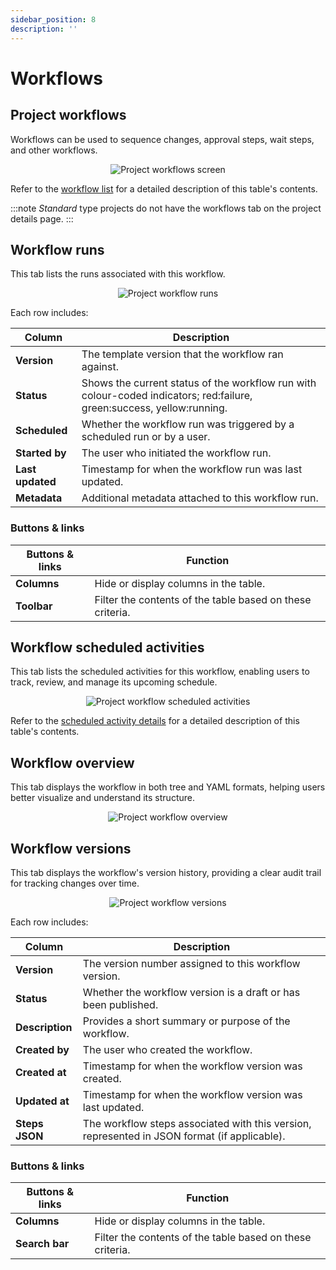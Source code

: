 ```yaml
---
sidebar_position: 8
description: ''
---
```


# Workflows

## Project workflows

Workflows can be used to sequence changes, approval steps, wait steps, and other workflows.

<p align='center'>
  <img alt='Project workflows screen' src={require('!url-loader!../images/project-workflows.png').default} className='image-border'/>
</p>

Refer to the [workflow list](/ui/workflows.md#workflow-list) for a detailed description of this table's contents.

:::note
_Standard_ type projects do not have the workflows tab on the project details page.
:::

## Workflow runs

This tab lists the runs associated with this workflow.

<p align='center'>
  <img alt='Project workflow runs' src={require('!url-loader!../images/project-workflow-runs.png').default} className='image-border'/>
</p>

Each row includes:

| Column              | Description                                                                                                               |
|---------------------|---------------------------------------------------------------------------------------------------------------------------|
| **Version**         | The template version that the workflow ran against.                                                                       |
| **Status**          | Shows the current status of the workflow run with colour-coded indicators; red:failure, green:success, yellow:running.    |
| **Scheduled**       | Whether the workflow run was triggered by a scheduled run or by a user.                                                   |
| **Started by**      | The user who initiated the workflow run.                                                                                  |
| **Last updated**    | Timestamp for when the workflow run was last updated.                                                                     |
| **Metadata**        | Additional metadata attached to this workflow run.                                                                        |

### Buttons & links

| Buttons & links               | Function                                                               |
|-------------------------------|------------------------------------------------------------------------|
| **Columns**                   | Hide or display columns in the table.                                  |
| **Toolbar**                   | Filter the contents of the table based on these criteria.              |

## Workflow scheduled activities

This tab lists the scheduled activities for this workflow, enabling users to track, review, and manage its upcoming schedule.

<p align='center'>
  <img alt='Project workflow scheduled activities' src={require('!url-loader!../images/project-workflow-scheduled-activity.png').default} className='image-border'/>
</p>

Refer to the [scheduled activity details](/ui/scheduled_activities.md#scheduled-activity-details) for a detailed description of this table's contents.

## Workflow overview

This tab displays the workflow in both tree and YAML formats, helping users better visualize and understand its structure.

<p align='center'>
  <img alt='Project workflow overview' src={require('!url-loader!../images/project-workflow-overview.png').default} className='image-border'/>
</p>

## Workflow versions

This tab displays the workflow's version history, providing a clear audit trail for tracking changes over time.

<p align='center'>
  <img alt='Project workflow versions' src={require('!url-loader!../images/project-workflow-versions.png').default} className='image-border'/>
</p>

Each row includes:

| Column              | Description                                                                                             |
|---------------------|---------------------------------------------------------------------------------------------------------|
| **Version**         | The version number assigned to this workflow version.                                                   |
| **Status**          | Whether the workflow version is a draft or has been published.                                          |
| **Description**     | Provides a short summary or purpose of the workflow.                                                    |
| **Created by**      | The user who created the workflow.                                                                      |
| **Created at**      | Timestamp for when the workflow version was created.                                                    |
| **Updated at**      | Timestamp for when the workflow version was last updated.                                               |
| **Steps JSON**      | The workflow steps associated with this version, represented in JSON format (if applicable).            |

### Buttons & links

| Buttons & links               | Function                                                               |
|-------------------------------|------------------------------------------------------------------------|
| **Columns**                   | Hide or display columns in the table.                                  |
| **Search bar**                | Filter the contents of the table based on these criteria.              |
